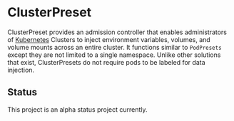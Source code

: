 # ClusterPreset

ClusterPreset provides an admission controller that enables administrators of [Kubernetes](https://kubernetes.io) Clusters to inject environment variables, volumes, and volume mounts across an entire cluster.
It functions similar to `PodPresets` except they are not limited to a single namespace.
Unlike other solutions that exist, ClusterPresets do not require pods to be labeled for data injection.

## Status

This project is an alpha status project currently.
